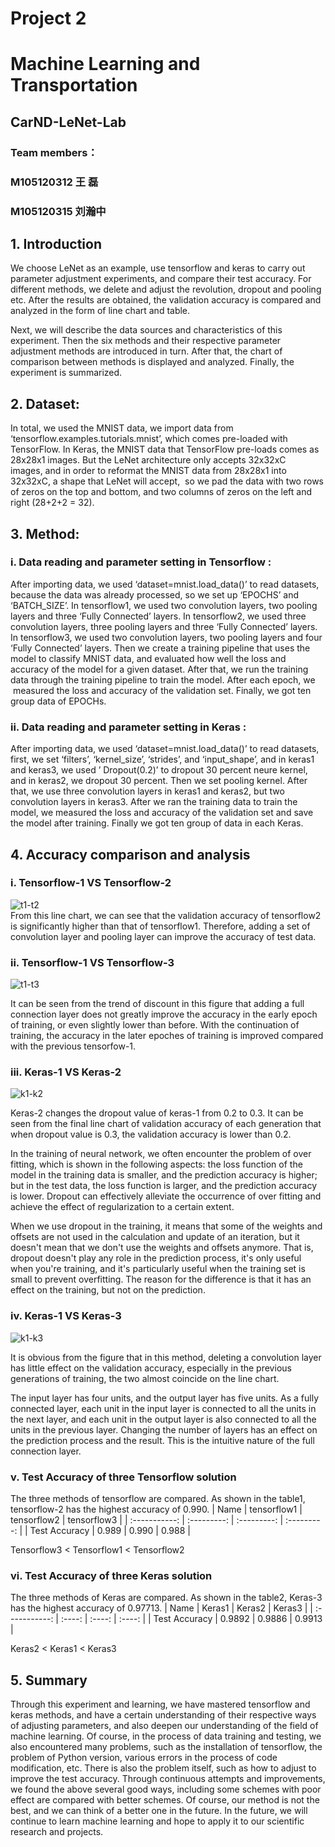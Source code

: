 # Project 2
# Machine Learning and Transportation 
## CarND-LeNet-Lab
### Team members：
### M105120312 王 磊
### M105120315 刘瀚中

## 1. Introduction

We choose LeNet as an example, use tensorflow and keras to carry out parameter adjustment experiments, and compare their test accuracy. For different methods, we delete and adjust the revolution, dropout and pooling etc. After the results are obtained, the validation accuracy is compared and analyzed in the form of line chart and table.

Next, we will describe the data sources and characteristics of this experiment. Then the six methods and their respective parameter adjustment methods are introduced in turn. After that, the chart of comparison between methods is displayed and analyzed. Finally, the experiment is summarized.



## 2. Dataset:

In total, we used the MNIST data, we import data from ‘tensorflow.examples.tutorials.mnist’, which comes pre-loaded with TensorFlow. In Keras, the MNIST data that TensorFlow pre-loads comes as 28x28x1 images. But the LeNet architecture only accepts 32x32xC images, and in order to reformat the MNIST data from 28x28x1 into 32x32xC, a shape that LeNet will accept,  so we pad the data with two rows of zeros on the top and bottom, and two columns of zeros on the left and right (28+2+2 = 32).

## 3. Method:

### i. Data reading and parameter setting in Tensorflow :

After importing data, we used ‘dataset=mnist.load_data()’ to read datasets, because the data was already processed, so we set up ‘EPOCHS’ and ‘BATCH_SIZE’. In tensorflow1, we used two convolution layers, two pooling layers and three ‘Fully Connected’ layers. In tensorflow2, we used three convolution layers, three pooling layers and three ‘Fully Connected’ layers. In tensorflow3, we used two convolution layers, two pooling layers and four ‘Fully Connected’ layers. Then we create a training pipeline that uses the model to classify MNIST data, and evaluated how well the loss and accuracy of the model for a given dataset. After that, we run the training data through the training pipeline to train the model. After each epoch, we  measured the loss and accuracy of the validation set. Finally, we got ten group data of EPOCHs. 

### ii. Data reading and parameter setting in Keras :

After importing data, we used ‘dataset=mnist.load_data()’ to read datasets, first, we set ‘filters’, ‘kernel_size’, ‘strides’, and ‘input_shape’, and in keras1 and keras3, we used ’ Dropout(0.2)’ to dropout 30 percent neure kernel, and in keras2, we dropout 30 percent. Then we set pooling kernel. After that, we use three convolution layers in keras1 and keras2, but two convolution layers in keras3. After we ran the training data to train the model, we measured the loss and accuracy of the validation set and save the model after training. Finally we got ten group of data in each Keras. 

## 4. Accuracy comparison and analysis

### i. Tensorflow-1 VS Tensorflow-2

![t1-t2](https://github.com/WangLei-M105120312/project2/blob/main/image/t1-t2.png)  
From this line chart, we can see that the validation accuracy of tensorflow2 is significantly higher than that of tensorflow1. Therefore, adding a set of convolution layer and pooling layer can improve the accuracy of test data.

### ii. Tensorflow-1 VS Tensorflow-3

![t1-t3](https://github.com/WangLei-M105120312/project2/blob/main/image/t1-t3.png) 

It can be seen from the trend of discount in this figure that adding a full connection layer does not greatly improve the accuracy in the early epoch of training, or even slightly lower than before. With the continuation of training, the accuracy in the later epoches of training is improved compared with the previous tensorfow-1.

### iii. Keras-1 VS Keras-2

![k1-k2](https://github.com/WangLei-M105120312/project2/blob/main/image/k1-k2.png) 

Keras-2 changes the dropout value of keras-1 from 0.2 to 0.3. It can be seen from the final line chart of validation accuracy of each generation that when dropout value is 0.3, the validation accuracy is lower than 0.2.

In the training of neural network, we often encounter the problem of over fitting, which is shown in the following aspects: the loss function of the model in the training data is smaller, and the prediction accuracy is higher; but in the test data, the loss function is larger, and the prediction accuracy is lower. Dropout can effectively alleviate the occurrence of over fitting and achieve the effect of regularization to a certain extent.

When we use dropout in the training, it means that some of the weights and offsets are not used in the calculation and update of an iteration, but it doesn't mean that we don't use the weights and offsets anymore. That is, dropout doesn't play any role in the prediction process, it's only useful when you're training, and it's particularly useful when the training set is small to prevent overfitting. The reason for the difference is that it has an effect on the training, but not on the prediction.

### iv. Keras-1 VS Keras-3

![k1-k3](https://github.com/WangLei-M105120312/project2/blob/main/image/k1-k3.png)  

It is obvious from the figure that in this method, deleting a convolution layer has little effect on the validation accuracy, especially in the previous generations of training, the two almost coincide on the line chart.

The input layer has four units, and the output layer has five units. As a fully connected layer, each unit in the input layer is connected to all the units in the next layer, and each unit in the output layer is also connected to all the units in the previous layer. Changing the number of layers has an effect on the prediction process and the result. This is the intuitive nature of the full connection layer.

### v. Test Accuracy of three Tensorflow solution

The three methods of tensorflow are compared. As shown in the table1, tensorflow-2 has the highest accuracy of 0.990.
|      Name     | tensorflow1 | tensorflow2 | tensorflow3 |
| :-----------: | :---------: | :---------: | :---------: | 
| Test Accuracy |    0.989    |     0.990   |    0.988    |

Tensorflow3 < Tensorflow1 < Tensorflow2

### vi. Test Accuracy of three Keras solution

The three methods of Keras are compared. As shown in the table2, Keras-3 has the highest accuracy of 0.97713.
|      Name     | Keras1 | Keras2 | Keras3 |
| :-----------: | :----: | :----: | :----: | 
| Test Accuracy | 0.9892 | 0.9886 | 0.9913 |

Keras2 < Keras1 < Keras3

## 5. Summary

Through this experiment and learning, we have mastered tensorflow and keras methods, and have a certain understanding of their respective ways of adjusting parameters, and also deepen our understanding of the field of machine learning. Of course, in the process of data training and testing, we also encountered many problems, such as the installation of tensorflow, the problem of Python version, various errors in the process of code modification, etc. There is also the problem itself, such as how to adjust to improve the test accuracy. Through continuous attempts and improvements, we found the above several good ways, including some schemes with poor effect are compared with better schemes. Of course, our method is not the best, and we can think of a better one in the future. In the future, we will continue to learn machine learning and hope to apply it to our scientific research and projects.
